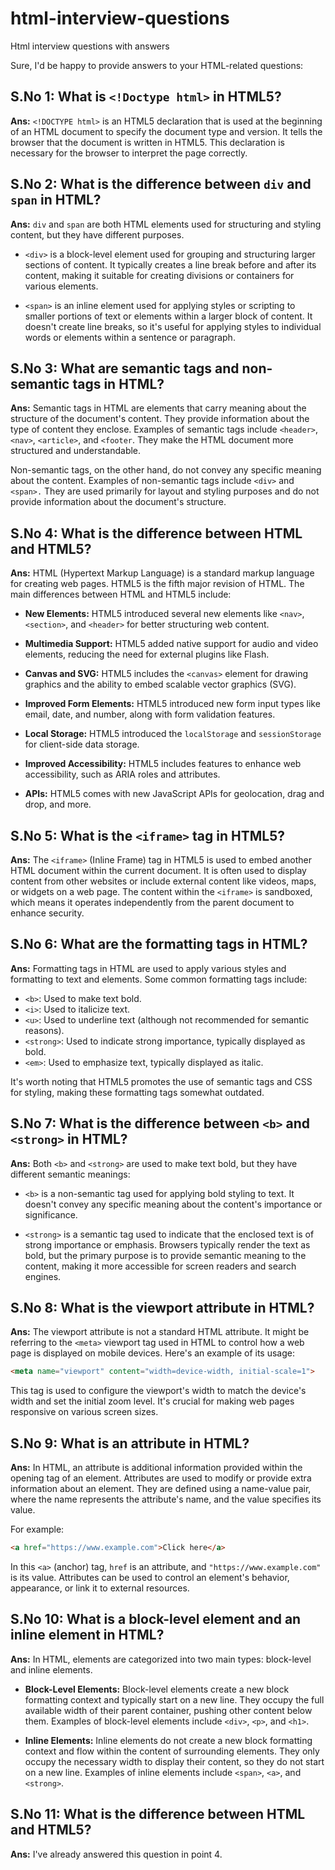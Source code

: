 # html-interview-questions
Html interview questions with answers

Sure, I'd be happy to provide answers to your HTML-related questions:

## S.No 1: What is `<!Doctype html>` in HTML5?
**Ans:** `<!DOCTYPE html>` is an HTML5 declaration that is used at the beginning of an HTML document to specify the document type and version. It tells the browser that the document is written in HTML5. This declaration is necessary for the browser to interpret the page correctly.

## S.No 2: What is the difference between `div` and `span` in HTML?
**Ans:** `div` and `span` are both HTML elements used for structuring and styling content, but they have different purposes. 

- `<div>` is a block-level element used for grouping and structuring larger sections of content. It typically creates a line break before and after its content, making it suitable for creating divisions or containers for various elements.

- `<span>` is an inline element used for applying styles or scripting to smaller portions of text or elements within a larger block of content. It doesn't create line breaks, so it's useful for applying styles to individual words or elements within a sentence or paragraph.

## S.No 3: What are semantic tags and non-semantic tags in HTML?
**Ans:** Semantic tags in HTML are elements that carry meaning about the structure of the document's content. They provide information about the type of content they enclose. Examples of semantic tags include `<header>`, `<nav>`, `<article>`, and `<footer`. They make the HTML document more structured and understandable.

Non-semantic tags, on the other hand, do not convey any specific meaning about the content. Examples of non-semantic tags include `<div>` and `<span>.` They are used primarily for layout and styling purposes and do not provide information about the document's structure.

## S.No 4: What is the difference between HTML and HTML5?
**Ans:** HTML (Hypertext Markup Language) is a standard markup language for creating web pages. HTML5 is the fifth major revision of HTML. The main differences between HTML and HTML5 include:

- **New Elements:** HTML5 introduced several new elements like `<nav>`, `<section>`, and `<header>` for better structuring web content.

- **Multimedia Support:** HTML5 added native support for audio and video elements, reducing the need for external plugins like Flash.

- **Canvas and SVG:** HTML5 includes the `<canvas>` element for drawing graphics and the ability to embed scalable vector graphics (SVG).

- **Improved Form Elements:** HTML5 introduced new form input types like email, date, and number, along with form validation features.

- **Local Storage:** HTML5 introduced the `localStorage` and `sessionStorage` for client-side data storage.

- **Improved Accessibility:** HTML5 includes features to enhance web accessibility, such as ARIA roles and attributes.

- **APIs:** HTML5 comes with new JavaScript APIs for geolocation, drag and drop, and more.

## S.No 5: What is the `<iframe>` tag in HTML5?
**Ans:** The `<iframe>` (Inline Frame) tag in HTML5 is used to embed another HTML document within the current document. It is often used to display content from other websites or include external content like videos, maps, or widgets on a web page. The content within the `<iframe>` is sandboxed, which means it operates independently from the parent document to enhance security.

## S.No 6: What are the formatting tags in HTML?
**Ans:** Formatting tags in HTML are used to apply various styles and formatting to text and elements. Some common formatting tags include:

- `<b>`: Used to make text bold.
- `<i>`: Used to italicize text.
- `<u>`: Used to underline text (although not recommended for semantic reasons).
- `<strong>`: Used to indicate strong importance, typically displayed as bold.
- `<em>`: Used to emphasize text, typically displayed as italic.

It's worth noting that HTML5 promotes the use of semantic tags and CSS for styling, making these formatting tags somewhat outdated.

## S.No 7: What is the difference between `<b>` and `<strong>` in HTML?
**Ans:** Both `<b>` and `<strong>` are used to make text bold, but they have different semantic meanings:

- `<b>` is a non-semantic tag used for applying bold styling to text. It doesn't convey any specific meaning about the content's importance or significance.

- `<strong>` is a semantic tag used to indicate that the enclosed text is of strong importance or emphasis. Browsers typically render the text as bold, but the primary purpose is to provide semantic meaning to the content, making it more accessible for screen readers and search engines.

## S.No 8: What is the viewport attribute in HTML?
**Ans:** The viewport attribute is not a standard HTML attribute. It might be referring to the `<meta>` viewport tag used in HTML to control how a web page is displayed on mobile devices. Here's an example of its usage:

```html
<meta name="viewport" content="width=device-width, initial-scale=1">
```

This tag is used to configure the viewport's width to match the device's width and set the initial zoom level. It's crucial for making web pages responsive on various screen sizes.

## S.No 9: What is an attribute in HTML?
**Ans:** In HTML, an attribute is additional information provided within the opening tag of an element. Attributes are used to modify or provide extra information about an element. They are defined using a name-value pair, where the name represents the attribute's name, and the value specifies its value.

For example:
```html
<a href="https://www.example.com">Click here</a>
```

In this `<a>` (anchor) tag, `href` is an attribute, and `"https://www.example.com"` is its value. Attributes can be used to control an element's behavior, appearance, or link it to external resources.

## S.No 10: What is a block-level element and an inline element in HTML?
**Ans:** In HTML, elements are categorized into two main types: block-level and inline elements.

- **Block-Level Elements:** Block-level elements create a new block formatting context and typically start on a new line. They occupy the full available width of their parent container, pushing other content below them. Examples of block-level elements include `<div>`, `<p>`, and `<h1>`.

- **Inline Elements:** Inline elements do not create a new block formatting context and flow within the content of surrounding elements. They only occupy the necessary width to display their content, so they do not start on a new line. Examples of inline elements include `<span>`, `<a>`, and `<strong>`.

## S.No 11: What is the difference between HTML and HTML5?
**Ans:** I've already answered this question in point 4.

